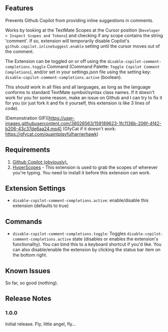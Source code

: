 ## Features

Prevents Github Copilot from providing inline suggestions in comments.

Works by looking at the TextMate Scopes at the Cursor position (`Developer > Inspect Scopes and Tokens`) and checking if any scope contains the string 'comment'. If so, extension will temporarily disable Copilot's `github.copilot.inlineSuggest.enable` setting until the cursor moves out of the comment.

The Extension can be toggled on or off using the `disable-copilot-comment-completions.toggle` Command (Command Palette: `Toggle Copilot Comment Completions`), and/or set in your settings.json file using the setting key: `disable-copilot-comment-completions.active` (boolean).

This should work in all files and all languages, as long as the language conforms to standard TextMate symbol/syntax class names. If it doesn't work for you for some reason, make an issue on Github and I can try to fix it for you (or just fork it and fix it yourself, this extension is like 3 lines of code).

(Demonstration GIF)[https://user-images.githubusercontent.com/38028563/159189623-1fc1136b-206f-4f42-b206-43c37de6aa24.mp4] (GfyCat if it doesn't work: https://gfycat.com/quaintplayfulharrierhawk)

## Requirements

1. [Github Copilot (obviously).](https://marketplace.visualstudio.com/items?itemName=GitHub.copilot)
2. [HyperScopes](https://marketplace.visualstudio.com/items?itemName=draivin.hscopes) - This extension is used to grab the scopes of wherever you're typing. You need to install it before this extension can work.

## Extension Settings

* `disable-copilot-comment-completions.active`: enable/disable this extension (defaults to true)

## Commands

* `disable-copilot-comment-completions.toggle`: Toggles `disable-copilot-comment-completions.active` state (disables or enables the extension's functionality). You can bind this to a keyboard shortcut if you'd like. You can also disable/enable the extension by clicking the status bar item on the bottom right.

## Known Issues

So far, so good (nothing).

## Release Notes

### 1.0.0

Initial release. Fly, little angel, fly...
